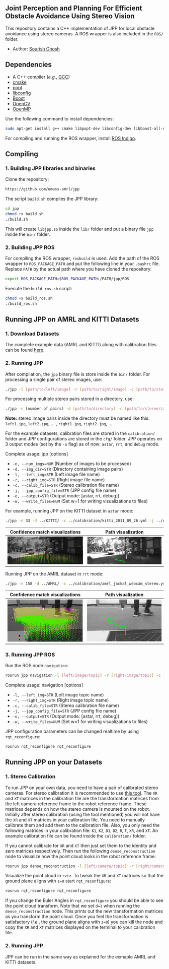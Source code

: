 ## Joint Perception and Planning For Efficient Obstacle Avoidance Using Stereo Vision

This repository contains a C++ implementation of JPP for local obstacle avoidance using stereo cameras. A ROS wrapper is also included in the `ROS/` 
folder.

- Author: [Sourish Ghosh](http://sourishghosh.com/)

## Dependencies

- A C++ compiler (*e.g.*, [GCC](http://gcc.gnu.org/))
- [cmake](http://www.cmake.org/cmake/resources/software.html)
- [popt](http://freecode.com/projects/popt)
- [libconfig](http://www.hyperrealm.com/libconfig/libconfig.html)
- [Boost](http://www.boost.org/)
- [OpenCV](https://github.com/opencv/opencv)
- [OpenMP](http://www.openmp.org/)

Use the following command to install dependencies:

```bash
sudo apt-get install g++ cmake libpopt-dev libconfig-dev libboost-all-dev libopencv-dev python-opencv gcc-multilib
```

For compiling and running the ROS wrapper, install [ROS Indigo](http://wiki.ros.org/indigo/Installation/Ubuntu).

## Compiling

### 1. Building JPP libraries and binaries

Clone the repository:

```bash
https://github.com/umass-amrl/jpp
```

The script `build.sh` compiles the JPP library:

```bash
cd jpp
chmod +x build.sh
./build.sh
```

This will create `libjpp.so` inside the `lib/` folder and put a binary file `jpp` inside the `bin/` folder. 

### 2. Building JPP ROS

For compiling the ROS wrapper, `rosbuild` is used. Add the path of the ROS wrapper to `ROS_PACKAGE_PATH` and put the following line in your `.bashrc` file. 
Replace `PATH` by the actual path where you have cloned the repository:

```bash
export ROS_PACKAGE_PATH=$ROS_PACKAGE_PATH:/PATH/jpp/ROS
```

Execute the `build_ros.sh` script:

```bash
chmod +x build_ros.sh
./build_ros.sh
```

## Running JPP on AMRL and KITTI Datasets

### 1. Download Datasets

The complete example data (AMRL and KITTI) along with calibration files can be found 
[here](https://greyhound.cs.umass.edu/owncloud/index.php/s/3g9AwCSkGi6LznK).

### 2. Running JPP

After compilation, the `jpp` binary file is store inside the `bin/` folder. For processing a single pair of stereo images, use:

```bash
./jpp -l [path/to/left/image] -r [path/to/right/image] -c [path/to/stereo/calibration/file] -j [path/to/jpp/config/file] -o [output_mode]
```

For processing multiple stereo pairs stored in a directory, use:

```bash
./jpp -n [number of pairs] -d [path/to/directory] -c [path/to/stereo/calibration/file] -j [path/to/jpp/config/file] -o [output_mode]
```

**Note:** stereo image pairs inside the directory must be named like this: `left1.jpg`, `left2.jpg`, ... , `right1.jpg`, `right2.jpg`, ...

For the example datasets, calibration files are stored in the `calibration/` folder and JPP configurations are stored in the `cfg/` folder. JPP operates on 
3 output modes (set by the `-o` flag) as of now: `astar`, `rrt`, and `debug` mode. 

Complete usage: jpp [options]
- `-n, --num_imgs=NUM` (Number of images to be processed)
- `-d, --img_dir=STR` (Directory containing image pairs)
- `-l, --left_img=STR` (Left image file name)
- `-r, --right_img=STR` (Right image file name)
- `-c, --calib_file=STR` (Stereo calibration file name)
- `-j, --jpp_config_file=STR` (JPP config file name)
- `-o, --output=STR` (Output mode: [astar, rrt, debug])
- `-w, --write_files=NUM` (Set w=1 for writing visualizations to files)

For example, running JPP on the KITTI dataset in `astar` mode:

```bash
./jpp -n 33 -d ../KITTI/ -c ../calibration/kitti_2011_09_26.yml -j ../cfg/kitti.cfg -o astar
```

Confidence match visualizations | Path visualization
:------------------------------:|:-------------------------:
![](dumps/astar7-vis.jpg)       | ![](dumps/astar7-path.jpg)

Running JPP on the AMRL dataset in `rrt` mode:

```bash
./jpp -n 158 -d ../AMRL/ -c ../calibration/amrl_jackal_webcam_stereo.yml -j ../cfg/amrl.cfg -o rrt
```

Confidence match visualizations | Path visualization
:------------------------------:|:-------------------------:
![](dumps/rrt73-vis.jpg)        | ![](dumps/rrt73-path.jpg)

### 3. Running JPP ROS

Run the ROS node `navigation`:

```bash
rosrun jpp navigation -l [left/image/topic] -r [right/image/topic] -c [path/to/stereo/calibration/file] -j [path/to/jpp/config/file] -o [output_mode]
```

Complete usage: navigation [options]
- `-l, --left_img=STR` (Left image topic name)
- `-r, --right_img=STR` (Right image topic name)
- `-c, --calib_file=STR` (Stereo calibration file name)
- `-j, --jpp_config_file=STR` (JPP config file name)
- `-o, --output=STR` (Output mode: [astar, rrt, debug])
- `-w, --write_files=NUM` (Set w=1 for writing visualizations to files)

JPP configuration parameters can be changed realtime by using `rqt_reconfigure`:

```bash
rosrun rqt_reconfigure rqt_reconfigure
```

## Running JPP on your Datasets

### 1. Stereo Calibration

To run JPP on your own data, you need to have a pair of calibrated stereo cameras. For stereo calibration it is recommended to use 
[this tool](https://github.com/sourishg/stereo-calibration). The `XR` and `XT` matrices in the calibration file are the transformation matrices from the left 
camera reference frame to the robot reference frame. These matrices depends on how the stereo camera is mounted on the robot. Initially after stereo 
calibration (using the tool mentioned) you will not have the `XR` and `XT` matrices in your calibration file. You need to manually calibrate them and add them 
to the calibration file. Also, you only need the following matrices in your calibration file: `K1`, `K2`, `D1`, `D2`, `R`, `T`, `XR`, and `XT`. An example 
calibration file can be found inside the `calibration/` folder.

If you cannot calibrate for `XR` and `XT` then just set them to the identity and zero matrices respectively. Then run the following `dense_reconstruction` node 
to visualize how the point cloud looks in the robot reference frame:

```bash
rosrun jpp dense_reconstruction -l [left/camera/topic] -r [right/camera/topic] -c [path/to/stereo/calibration/file] -j [path/to/jpp/config/file] -d 1
```

Visualize the point cloud in `rviz`. To tweak the `XR` and `XT` matrices so that the ground plane aligns with `z=0` start `rqt_reconfigure`:

```bash
rosrun rqt_reconfigure rqt_reconfigure
```

If you change the Euler Angles in `rqt_reconfigure` you should be able to see the point cloud transform. Note that we set `d=1` when running the 
`dense_reconstruction` node. This prints out the new transformation matrices as you transform the point cloud. Once you feel the transformation is satisfactory 
(*i.e.*, the ground plane aligns with `z=0`) you can kill the node and copy the `XR` and `XT` matrices displayed on the terminal to your calibration file.

### 2. Running JPP

JPP can be run in the same way as explained for the exmaple AMRL and KITTI datasets.